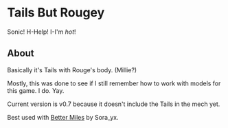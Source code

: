 # Tails But Rougey
Sonic! H-Help! I-I'm _hot_!

## About
Basically it's Tails with Rouge's body. (Millie?)

Mostly, this was done to see if I still remember how to work with models for this game. I do. Yay.

Current version is v0.7 because it doesn't include the Tails in the mech yet.

Best used with [Better Miles](https://gamebanana.com/mods/48940) by Sora_yx.

